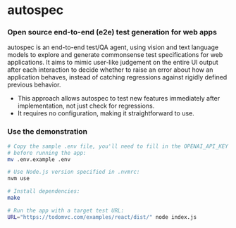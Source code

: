 # autospec

### Open source end-to-end (e2e) test generation for web apps

autospec is an end-to-end test/QA agent, using vision and text language models
to explore and generate commonsense test specifications for web applications.
It aims to mimic user-like judgement on the entire UI output after each
interaction to decide whether to raise an error about how an application
behaves, instead of catching regressions against rigidly defined previous
behavior.

-   This approach allows autospec to test new features immediately after
    implementation, not just check for regressions.
-   It requires no configuration, making it straightforward to use.

### Use the demonstration

```bash
# Copy the sample .env file, you'll need to fill in the OPENAI_API_KEY
# before running the app:
mv .env.example .env

# Use Node.js version specified in .nvmrc:
nvm use

# Install dependencies:
make

# Run the app with a target test URL:
URL="https://todomvc.com/examples/react/dist/" node index.js
```
